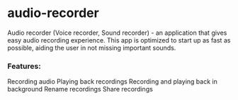 # audio-recorder

Audio recorder (Voice recorder, Sound recorder) - an application that gives easy audio recording experience. This app is optimized to start up as fast as possible, aiding the user in not missing important sounds.

### Features:

Recording audio
Playing back recordings
Recording and playing back in background
Rename recordings
Share recordings
